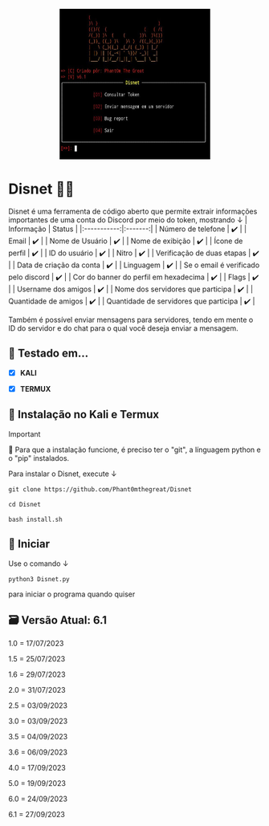 <p align="center">

  <img width="300" height="300" src="IMG-20230927-WA0009.jpg">
  
# Disnet 💉🔥
Disnet é uma ferramenta de código aberto que permite extrair informações importantes de uma conta do Discord por meio do token, mostrando ↓
|   Informação    |  Status |
|:-----------:|:-------:|
| Número de telefone | ✔️ |
| Email | ✔️ |
| Nome de Usuário | ✔️ |
| Nome de exibição | ✔️  |
| Ícone de perfil | ✔️ |
| ID do usuário | ✔️ |
| Nitro | ✔️ |
| Verificação de duas etapas | ✔️ |
| Data de criação da conta | ✔️ |
| Linguagem | ✔️ |
| Se o email é verificado pelo discord | ✔️ |
| Cor do banner do perfil em hexadecima | ✔️ |
| Flags | ✔️ |
| Username dos amigos | ✔️ |
| Nome dos servidores que participa | ✔️ |
| Quantidade de amigos | ✔️ |
| Quantidade de servidores que participa | ✔️ |

Também é possível enviar mensagens para servidores, tendo em mente o ID do servidor e do chat para o qual você deseja enviar a mensagem.
## 🧪 Testado em...
 - [x] **KALI** 

 - [x] **TERMUX**

## 🔧 Instalação no Kali e Termux
> [!IMPORTANT]
> 📩
> Para que a instalação funcione, é preciso ter o "git", a línguagem python e o "pip" instalados.

Para instalar o Disnet, execute ↓
```
git clone https://github.com/Phant0mthegreat/Disnet
```
```
cd Disnet
```
```
bash install.sh
```
## 💉 Iniciar
Use o comando ↓
```
python3 Disnet.py
```
para iniciar o programa quando quiser

## 🗃️ Versão Atual: 6.1
1.0 = 17/07/2023

1.5 = 25/07/2023

1.6 = 29/07/2023

2.0 = 31/07/2023

2.5 = 03/09/2023

3.0 = 03/09/2023

3.5 = 04/09/2023

3.6 = 06/09/2023

4.0 = 17/09/2023

5.0 = 19/09/2023

6.0 = 24/09/2023

6.1 = 27/09/2023
